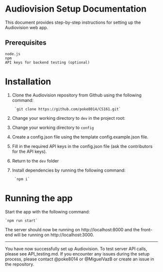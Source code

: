 # Audiovision Setup Documentation

This document provides step-by-step instructions for setting up the Audiovision web app.

## Prerequisites

    node.js
    npm
    API keys for backend testing (optional)

# Installation

1. Clone the Audiovision repository from Github using the following command:

        `git clone https://github.com/poke8014/CS161.git`

2. Change your working directory to `dev` in the project root:

3. Change your working directory to `config`

4. Create a config.json file using the template config.example.json file.

4. Fill in the required API keys in the config.json file (ask the contributors for the API keys).

5. Return to the `dev` folder

6. Install dependencies by running the following command:

        `npm i`

# Running the app

Start the app with the following command:

    `npm run start`

The server should now be running on http://localhost:8000 and the front-end will be running on http://localhost:3000.
___
You have now successfully set up Audiovision. To test server API calls, please see API_testing.md. If you encounter any issues during the setup process, please contact @poke8014 or @MiguelVazB or create an issue in the repository.
